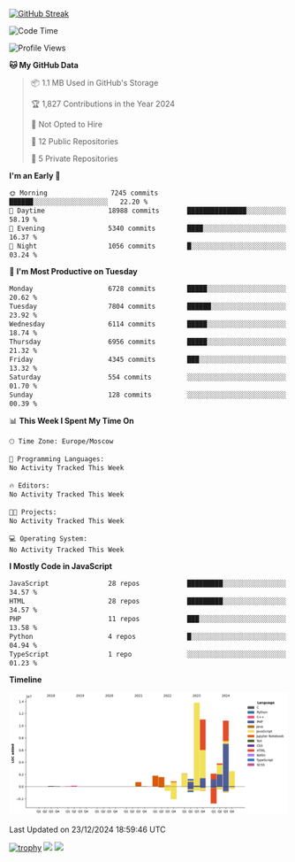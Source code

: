 [![GitHub Streak](https://github-readme-streak-stats.herokuapp.com/?user=yogik10)](https://git.io/streak-stats)
<!--START_SECTION:waka-->
![Code Time](http://img.shields.io/badge/Code%20Time-1%2C040%20hrs%2039%20mins-blue)

![Profile Views](http://img.shields.io/badge/Profile%20Views-0-blue)

**🐱 My GitHub Data** 

> 📦 1.1 MB Used in GitHub's Storage 
 > 
> 🏆 1,827 Contributions in the Year 2024
 > 
> 🚫 Not Opted to Hire
 > 
> 📜 12 Public Repositories 
 > 
> 🔑 5 Private Repositories 
 > 
**I'm an Early 🐤** 

```text
🌞 Morning                7245 commits        ██████░░░░░░░░░░░░░░░░░░░   22.20 % 
🌆 Daytime                18988 commits       ███████████████░░░░░░░░░░   58.19 % 
🌃 Evening                5340 commits        ████░░░░░░░░░░░░░░░░░░░░░   16.37 % 
🌙 Night                  1056 commits        █░░░░░░░░░░░░░░░░░░░░░░░░   03.24 % 
```
📅 **I'm Most Productive on Tuesday** 

```text
Monday                   6728 commits        █████░░░░░░░░░░░░░░░░░░░░   20.62 % 
Tuesday                  7804 commits        ██████░░░░░░░░░░░░░░░░░░░   23.92 % 
Wednesday                6114 commits        █████░░░░░░░░░░░░░░░░░░░░   18.74 % 
Thursday                 6956 commits        █████░░░░░░░░░░░░░░░░░░░░   21.32 % 
Friday                   4345 commits        ███░░░░░░░░░░░░░░░░░░░░░░   13.32 % 
Saturday                 554 commits         ░░░░░░░░░░░░░░░░░░░░░░░░░   01.70 % 
Sunday                   128 commits         ░░░░░░░░░░░░░░░░░░░░░░░░░   00.39 % 
```


📊 **This Week I Spent My Time On** 

```text
🕑︎ Time Zone: Europe/Moscow

💬 Programming Languages: 
No Activity Tracked This Week

🔥 Editors: 
No Activity Tracked This Week

🐱‍💻 Projects: 
No Activity Tracked This Week

💻 Operating System: 
No Activity Tracked This Week
```

**I Mostly Code in JavaScript** 

```text
JavaScript               28 repos            █████████░░░░░░░░░░░░░░░░   34.57 % 
HTML                     28 repos            █████████░░░░░░░░░░░░░░░░   34.57 % 
PHP                      11 repos            ███░░░░░░░░░░░░░░░░░░░░░░   13.58 % 
Python                   4 repos             █░░░░░░░░░░░░░░░░░░░░░░░░   04.94 % 
TypeScript               1 repo              ░░░░░░░░░░░░░░░░░░░░░░░░░   01.23 % 
```



**Timeline**

![Lines of Code chart](https://raw.githubusercontent.com/Yogik10/Yogik10/main/assets/bar_graph.png)


 Last Updated on 23/12/2024 18:59:46 UTC
<!--END_SECTION:waka-->
[![trophy](https://github-profile-trophy.vercel.app/?username=yogik10)](https://github.com/ryo-ma/github-profile-trophy)
![](https://github-profile-summary-cards.vercel.app/api/cards/profile-details?username=yogik10&theme=solarized_dark)
![](https://github-profile-summary-cards.vercel.app/api/cards/most-commit-language?username=yogik10&theme=solarized_dark)


